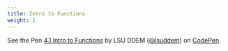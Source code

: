 ```yaml
---
title: Intro to Functions
weight: 1
---
```



<p data-height="600" data-theme-id="33744" data-slug-hash="074c015687b74da5e7b28a53a0b82836" data-default-tab="js,result" data-user="lsuddem" data-embed-version="2" data-pen-title="4.1 Intro to Functions" data-editable="true" class="codepen">See the Pen <a href="https://codepen.io/lsuddem/pen/074c015687b74da5e7b28a53a0b82836/">4.1 Intro to Functions</a> by LSU DDEM (<a href="https://codepen.io/lsuddem">@lsuddem</a>) on <a href="https://codepen.io">CodePen</a>.</p>
<script async src="https://static.codepen.io/assets/embed/ei.js"></script>